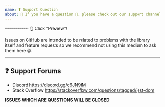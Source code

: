 ```yaml
---
name: ❓ Support Question
about: 🛑 If you have a question 💬, please check out our support channels!
---
```


------------ 👆 Click "Preview"!

Issues on GitHub are intended to be related to problems with the library itself
and feature requests so we recommend not using this medium to ask them here 😁.

---

## ❓ Support Forums

- Discord https://discord.gg/c6JN9fM
- Stack Overflow https://stackoverflow.com/questions/tagged/jest-dom

**ISSUES WHICH ARE QUESTIONS WILL BE CLOSED**
